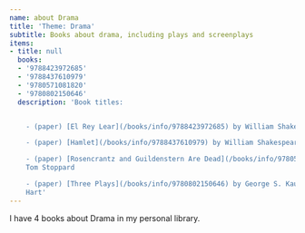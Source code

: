 ```yaml
---
name: about Drama
title: 'Theme: Drama'
subtitle: Books about drama, including plays and screenplays
items:
- title: null
  books:
  - '9788423972685'
  - '9788437610979'
  - '9780571081820'
  - '9780802150646'
  description: 'Book titles:


    - (paper) [El Rey Lear](/books/info/9788423972685) by William Shakespeare

    - (paper) [Hamlet](/books/info/9788437610979) by William Shakespeare

    - (paper) [Rosencrantz and Guildenstern Are Dead](/books/info/9780571081820) by
    Tom Stoppard

    - (paper) [Three Plays](/books/info/9780802150646) by George S. Kaufman, Moss
    Hart'
---
```

I have 4 books about Drama in my personal library.
